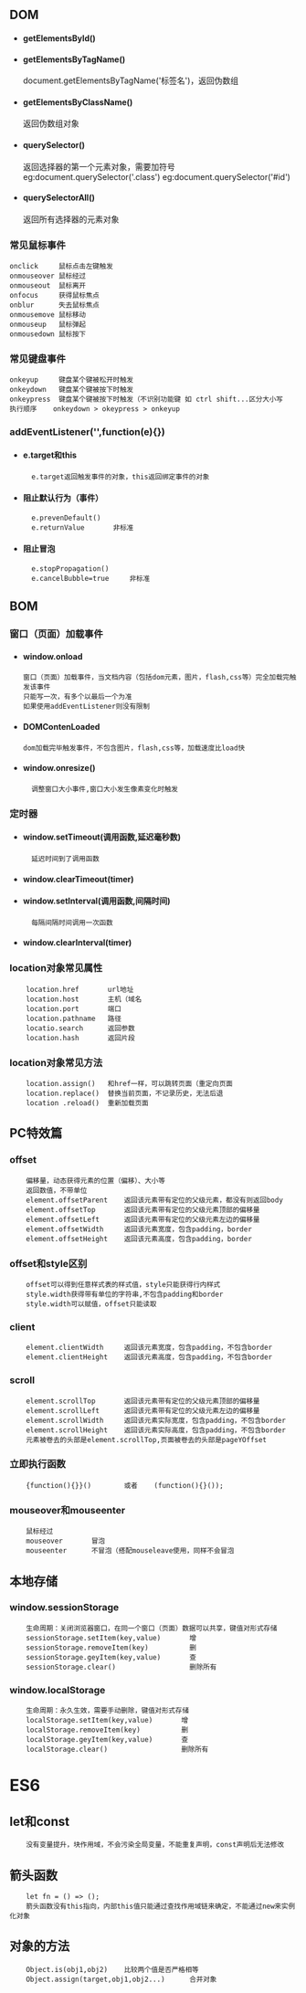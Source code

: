 ## DOM
+ #### getElementsById()
+ #### getElementsByTagName()
    document.getElementsByTagName('标签名')，返回伪数组
+ #### getElementsByClassName()
    返回伪数组对象
+ #### querySelector()
    返回选择器的第一个元素对象，需要加符号
    eg:document.querySelector('.class')
    eg:document.querySelector('#id')
+ #### querySelectorAll()
    返回所有选择器的元素对象

### 常见鼠标事件
    onclick     鼠标点击左键触发
    onmouseover 鼠标经过
    onmouseout  鼠标离开
    onfocus     获得鼠标焦点
    onblur      失去鼠标焦点
    onmousemove 鼠标移动
    onmouseup   鼠标弹起
    onmousedown 鼠标按下

### 常见键盘事件
    onkeyup     键盘某个键被松开时触发
    onkeydown   键盘某个键被按下时触发
    onkeypress  键盘某个键被按下时触发（不识别功能键 如 ctrl shift...区分大小写
    执行顺序    onkeydown > okeypress > onkeyup

### addEventListener('',function(e){})

+ #### e.target和this
        e.target返回触发事件的对象，this返回绑定事件的对象

+ #### 阻止默认行为（事件）
        e.prevenDefault()   
        e.returnValue       非标准
+ #### 阻止冒泡
        e.stopPropagation()     
        e.cancelBubble=true     非标准

## BOM

### 窗口（页面）加载事件
+   #### window.onload
        窗口（页面）加载事件，当文档内容（包括dom元素，图片，flash,css等）完全加载完触发该事件
        只能写一次，有多个以最后一个为准
        如果使用addEventListener则没有限制

+   #### DOMContenLoaded
        dom加载完毕触发事件，不包含图片，flash,css等，加载速度比load快

+ #### window.onresize()
        调整窗口大小事件,窗口大小发生像素变化时触发

### 定时器
+ #### window.setTimeout(调用函数,延迟毫秒数)
        延迟时间到了调用函数

+ #### window.clearTimeout(timer)

+ #### window.setInterval(调用函数,间隔时间)
        每隔间隔时间调用一次函数

+ #### window.clearInterval(timer)

### location对象常见属性
        location.href       url地址
        location.host       主机（域名
        location.port       端口
        location.pathname   路径
        locatio.search      返回参数
        location.hash       返回片段

### location对象常见方法
        location.assign()   和href一样，可以跳转页面（重定向页面
        location.replace()  替换当前页面，不记录历史，无法后退
        location .reload()  重新加载页面

## PC特效篇

### offset
        偏移量，动态获得元素的位置（偏移）、大小等
        返回数值，不带单位
        element.offsetParent    返回该元素带有定位的父级元素，都没有则返回body
        element.offsetTop       返回该元素带有定位的父级元素顶部的偏移量
        element.offsetLeft      返回该元素带有定位的父级元素左边的偏移量
        element.offsetWidth     返回该元素宽度，包含padding，border
        element.offsetHeight    返回该元素高度，包含padding，border

### offset和style区别
        offset可以得到任意样式表的样式值，style只能获得行内样式
        style.width获得带有单位的字符串,不包含padding和border
        style.width可以赋值，offset只能读取

### client
        element.clientWidth     返回该元素宽度，包含padding，不包含border
        element.clientHeight    返回该元素高度，包含padding，不包含border

### scroll
        element.scrollTop       返回该元素带有定位的父级元素顶部的偏移量
        element.scrollLeft      返回该元素带有定位的父级元素左边的偏移量
        element.scrollWidth     返回该元素实际宽度，包含padding，不包含border
        element.scrollHeight    返回该元素实际高度，包含padding，不包含border
        元素被卷去的头部是element.scrollTop,页面被卷去的头部是pageYOffset

### 立即执行函数
        {function(){}}()        或者    (function(){}());

### mouseover和mouseenter
        鼠标经过
        mouseover       冒泡
        mouseenter      不冒泡（搭配mouseleave使用，同样不会冒泡

## 本地存储
### window.sessionStorage
        生命周期：关闭浏览器窗口，在同一个窗口（页面）数据可以共享，键值对形式存储
        sessionStorage.setItem(key,value)       增
        sessionStorage.removeItem(key)          删
        sessionStorage.geyItem(key,value)       查
        sessionStorage.clear()                  删除所有
### window.localStorage
        生命周期：永久生效，需要手动删除，键值对形式存储
        localStorage.setItem(key,value)       增
        localStorage.removeItem(key)          删
        localStorage.geyItem(key,value)       查
        localStorage.clear()                  删除所有

# ES6
## let和const
        没有变量提升，块作用域，不会污染全局变量，不能重复声明，const声明后无法修改

## 箭头函数
        let fn = () => ();
        箭头函数没有this指向，内部this值只能通过查找作用域链来确定，不能通过new来实例化对象

## 对象的方法
        Object.is(obj1,obj2)    比较两个值是否严格相等
        Object.assign(target,obj1,obj2...)      合并对象